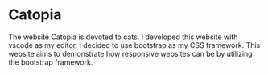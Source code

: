 # Catopia
The website Catopia is devoted to cats. I developed this website with vscode as my editor. I decided to use bootstrap as my CSS framework. This website aims to demonstrate how responsive websites can be by utilizing the bootstrap framework.
